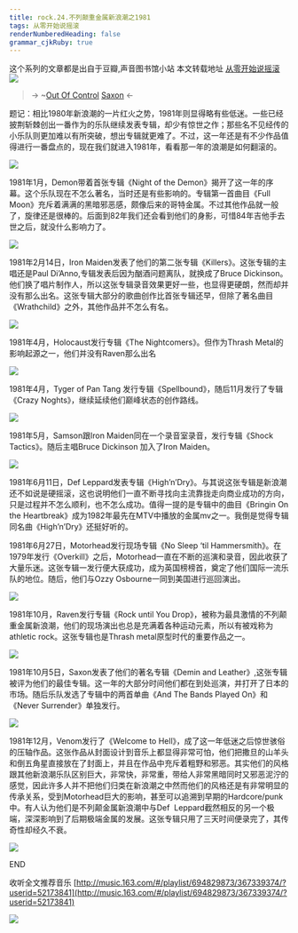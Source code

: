 ```yaml
---
title: rock.24.不列颠重金属新浪潮之1981
tags: 从零开始说摇滚
renderNumberedHeading: false
grammar_cjkRuby: true
---
```


这个系列的文章都是出自于豆瓣,声音图书馆小站
本文转载地址 [从零开始说摇滚](https://www.douban.com/note/628075958/)
![](https://raw.githubusercontent.com/OliverRen/olili_blog_img/master/rock.24.不列颠重金属新浪潮之1981/1637399464284.png)

> -> ~[Out Of Control](https://music.163.com/song/media/outer/url?id=22475366)
> [Saxon](https://music.163.com/artist?id=100071) <-

题记：相比1980年新浪潮的一片红火之势，1981年则显得略有些低迷。一些已经披荆斩棘创出一番作为的乐队继续发表专辑，却少有惊世之作；那些名不见经传的小乐队则更加难以有所突破，想出专辑就更难了。不过，这一年还是有不少作品值得进行一番盘点的，现在我们就进入1981年，看看那一年的浪潮是如何翻滚的。

![](https://raw.githubusercontent.com/OliverRen/olili_blog_img/master/rock.24.不列颠重金属新浪潮之1981/1637399481083.png)

1981年1月，Demon带着首张专辑《Night of the Demon》揭开了这一年的序幕。这个乐队现在不怎么著名，当时还是有些影响的。专辑第一首曲目《Full Moon》充斥着满满的黑暗邪恶感，颇像后来的哥特金属。不过其他作品就一般了，旋律还是很棒的。后面到82年我们还会看到他们的身影，可惜84年吉他手去世之后，就没什么影响力了。

![](https://raw.githubusercontent.com/OliverRen/olili_blog_img/master/rock.24.不列颠重金属新浪潮之1981/1637399487146.png)

1981年2月14日，Iron Maiden发表了他们的第二张专辑《Killers》。这张专辑的主唱还是Paul Di’Anno,专辑发表后因为酗酒问题离队，就换成了Bruce Dickinson。他们换了唱片制作人，所以这张专辑录音效果更好一些，也显得更硬朗，然而却并没有那么出名。这张专辑大部分的歌曲创作比首张专辑还早，但除了著名曲目《Wrathchild》之外，其他作品并不怎么有名。

![](https://raw.githubusercontent.com/OliverRen/olili_blog_img/master/rock.24.不列颠重金属新浪潮之1981/1637399491582.png)

1981年4月，Holocaust发行专辑《The Nightcomers》。但作为Thrash Metal的影响起源之一，他们并没有Raven那么出名

![](https://raw.githubusercontent.com/OliverRen/olili_blog_img/master/rock.24.不列颠重金属新浪潮之1981/1637399499774.png)

1981年4月，Tyger of Pan Tang 发行专辑《Spellbound》，随后11月发行了专辑《Crazy Noghts》，继续延续他们巅峰状态的创作路线。

![](https://raw.githubusercontent.com/OliverRen/olili_blog_img/master/rock.24.不列颠重金属新浪潮之1981/1637399503850.png)

1981年5月，Samson跟Iron Maiden同在一个录音室录音，发行专辑《Shock Tactics》。随后主唱Bruce Dickinson 加入了Iron Maiden。

![](https://raw.githubusercontent.com/OliverRen/olili_blog_img/master/rock.24.不列颠重金属新浪潮之1981/1637399507881.png)

1981年6月11日，Def Leppard发表专辑《High’n’Dry》。与其说这张专辑是新浪潮还不如说是硬摇滚，这也说明他们一直不断寻找向主流靠拢走向商业成功的方向，只是过程并不怎么顺利，也不怎么成功。值得一提的是专辑中的曲目《Bringin On the Heartbreak》成为1982年最先在MTV中播放的金属mv之一。我倒是觉得专辑同名曲《High’n’Dry》还挺好听的。

1981年6月27日，Motorhead发行现场专辑《No Sleep ‘til Hammersmith》。在1979年发行《Overkill》之后，Motorhead一直在不断的巡演和录音，因此收获了大量乐迷。这张专辑一发行便大获成功，成为英国榜榜首，奠定了他们国际一流乐队的地位。随后，他们与Ozzy Osbourne一同到美国进行巡回演出。

![](https://raw.githubusercontent.com/OliverRen/olili_blog_img/master/rock.24.不列颠重金属新浪潮之1981/1637399515726.png)

1981年10月，Raven发行专辑《Rock until You Drop》，被称为最具激情的不列颠重金属新浪潮，他们的现场演出也总是充满着各种运动元素，所以有被戏称为athletic rock。这张专辑也是Thrash metal原型时代的重要作品之一。

![](https://raw.githubusercontent.com/OliverRen/olili_blog_img/master/rock.24.不列颠重金属新浪潮之1981/1637399521243.png)

1981年10月5日，Saxon发表了他们的著名专辑《Demin and Leather》,这张专辑被评为他们的最佳专辑。这一年的大部分时间他们都在到处巡演，并打开了日本的市场。随后乐队发选了专辑中的两首单曲《And The Bands Played On》和《Never Surrender》单独发行。

![](https://raw.githubusercontent.com/OliverRen/olili_blog_img/master/rock.24.不列颠重金属新浪潮之1981/1637399525099.png)

1981年12月，Venom发行了《Welcome to Hell》，成了这一年低迷之后惊世骇俗的压轴作品。这张作品从封面设计到音乐上都显得非常可怕，他们把撒旦的山羊头和倒五角星直接放在了封面上，并且在作品中充斥着粗野和邪恶。其实他们的风格跟其他新浪潮乐队区别巨大，非常快，非常重，带给人非常黑暗同时又邪恶泥泞的感觉，因此许多人并不把他们归类在新浪潮之中然而他们的风格还是有非常明显的传承关系，受到Motorhead巨大的影响，甚至可以追溯到早期的Hardcore/punk中。有人认为他们是不列颠金属新浪潮中与Def  Leppard截然相反的另一个极端，深深影响到了后期极端金属的发展。这张专辑只用了三天时间便录完了，其传奇性却经久不衰。

![](https://raw.githubusercontent.com/OliverRen/olili_blog_img/master/rock.24.不列颠重金属新浪潮之1981/1637399529599.png)

END

收听全文推荐音乐
[http://music.163.com/#/playlist/694829873/367339374/?userid=52173841](http://music.163.com/#/playlist/694829873/367339374/?userid=52173841)

![](https://raw.githubusercontent.com/OliverRen/olili_blog_img/master/rock.24.不列颠重金属新浪潮之1981/1637399534485.png)